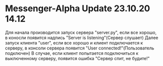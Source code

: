 # Messenger-Alpha Update 23.10.20 14.12

Для начала производится запуск сервера "server.py", если все хорошо, в коносли появится надпись "Server is listening"(Сервер слушает)
Далее запуск клиента "user", если все хорошо и клиент подключается к серверу, в консоли сервера появится "User <IP> connected!"(Пользователь подключен)
В случае, если клиент попытается подключиться к выключенному серверу, появится ошибка "Сервер спит, не будите!"
